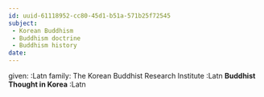 ```yaml
---
id: uuid-61118952-cc80-45d1-b51a-571b25f72545
subject: 
 - Korean Buddhism
 - Buddhism doctrine
 - Buddhism history
date: 
---
```


given:  :Latn
family: The Korean Buddhist Research Institute :Latn
**Buddhist Thought in Korea** :Latn